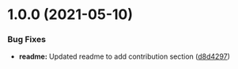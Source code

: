 # 1.0.0 (2021-05-10)


### Bug Fixes

* **readme:** Updated readme to add contribution section ([d8d4297](https://github.com/Yonomi/yonomi-device-widgets/commit/d8d4297c81502f73d59265ed019397536b1a4163))

